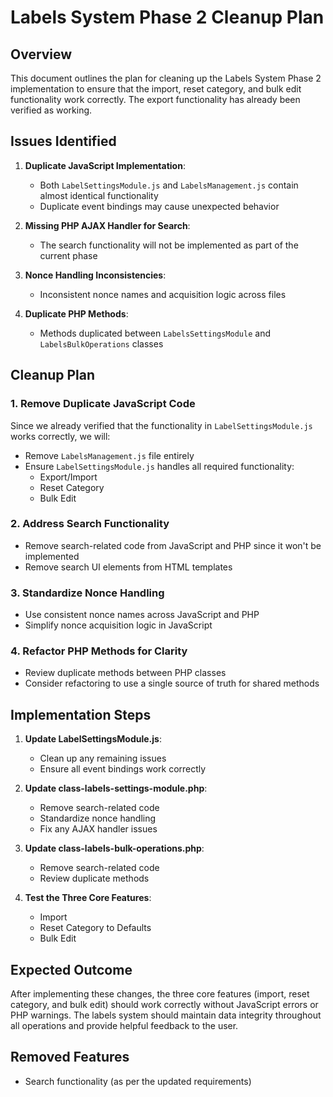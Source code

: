 # Labels System Phase 2 Cleanup Plan

## Overview

This document outlines the plan for cleaning up the Labels System Phase 2 implementation to ensure that the import, reset category, and bulk edit functionality work correctly. The export functionality has already been verified as working.

## Issues Identified

1. **Duplicate JavaScript Implementation**:
   - Both `LabelSettingsModule.js` and `LabelsManagement.js` contain almost identical functionality
   - Duplicate event bindings may cause unexpected behavior

2. **Missing PHP AJAX Handler for Search**:
   - The search functionality will not be implemented as part of the current phase

3. **Nonce Handling Inconsistencies**:
   - Inconsistent nonce names and acquisition logic across files

4. **Duplicate PHP Methods**:
   - Methods duplicated between `LabelsSettingsModule` and `LabelsBulkOperations` classes

## Cleanup Plan

### 1. Remove Duplicate JavaScript Code

Since we already verified that the functionality in `LabelSettingsModule.js` works correctly, we will:

- Remove `LabelsManagement.js` file entirely
- Ensure `LabelSettingsModule.js` handles all required functionality:
  - Export/Import
  - Reset Category
  - Bulk Edit

### 2. Address Search Functionality

- Remove search-related code from JavaScript and PHP since it won't be implemented
- Remove search UI elements from HTML templates

### 3. Standardize Nonce Handling

- Use consistent nonce names across JavaScript and PHP
- Simplify nonce acquisition logic in JavaScript

### 4. Refactor PHP Methods for Clarity

- Review duplicate methods between PHP classes
- Consider refactoring to use a single source of truth for shared methods

## Implementation Steps

1. **Update LabelSettingsModule.js**:
   - Clean up any remaining issues
   - Ensure all event bindings work correctly

2. **Update class-labels-settings-module.php**:
   - Remove search-related code
   - Standardize nonce handling
   - Fix any AJAX handler issues

3. **Update class-labels-bulk-operations.php**:
   - Remove search-related code
   - Review duplicate methods

4. **Test the Three Core Features**:
   - Import
   - Reset Category to Defaults
   - Bulk Edit

## Expected Outcome

After implementing these changes, the three core features (import, reset category, and bulk edit) should work correctly without JavaScript errors or PHP warnings. The labels system should maintain data integrity throughout all operations and provide helpful feedback to the user.

## Removed Features

- Search functionality (as per the updated requirements)